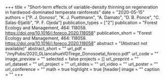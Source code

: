 +++
title = "Short-term effects of variable-density thinning on regeneration in hardwood-dominated temperate rainforests"
date = "2020-05-15"
authors = ["P. J. Donoso", "K. J. Puettmann", "A. Damato", "D. B. Ponce", "C. Salas-Eljatib", "P. F. Ojeda"]
publication_types = ["2"]
publication = "Forest Ecology and Management, 464: 118058. https://doi.org/10.1016/j.foreco.2020.118058"
publication_short = "Forest Ecology and Management, 464: 118058. https://doi.org/10.1016/j.foreco.2020.118058"
abstract = "(Abstract not available)"
abstract_short = ""
url_pdf = "/myPubs/2020_0LlancahueVDTrege_Donosoetal_foreco.pdf"
url_code = ""
image_preview = ""
selected = false
projects = []
url_preprint = ""
url_dataset = ""
url_project = ""
url_slides = ""
url_video = ""
url_poster = ""
url_conference = ""
math = true
highlight = true
[header]
image = ""
caption = ""
+++
